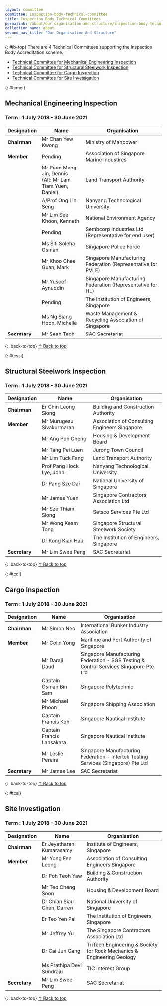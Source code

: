 ```yaml
---
layout: committee
committee: inspection-body-technical-committee
title: Inspection Body Technical Committees
permalink: /about/our-organisation-and-structure/inspection-body-technical-committees
collection_name: about
second_nav_title: "Our Organisation And Structure"
---
```


{: #ib-top}
There are 4 Technical Committees supporting the Inspection Body Accreditation scheme.

* [Technical Committee for Mechanical Engineering Inspection](#tcmei)
* [Technical Committee for Structural Steelwork Inspection](#tcssi)
* [Technical Committee for Cargo Inspection](#tcci)
* [Technical Committee for Site Investigation](#tcsi)


{: #tcmei}
## Mechanical Engineering Inspection
### Term : 1 July 2018 - 30 June 2021

| Designation | Name | Organisation |
|-|-|-|
| **Chairman** | Mr Chan Yew Kwong | Ministry of Manpower |
| **Member** | Pending | Association of Singapore Marine Industires |
| | Mr Poon Meng Jin, Dennis<br/>(Alt: Mr Lam Tiam Yuen, Daniel) | Land Transport Authority |
| | A/Prof Ong Lin Seng | Nanyang Technological University |
| | Mr Lim See Khoon, Kenneth | National Environment Agency |
| | Pending | Sembcorp Industries Ltd (Representative for end user) |
| | Ms Siti Soleha Osman | Singapore Police Force |
| | Mr Khoo Chee Guan, Mark | Singapore Manufacturing Federation (Representative for PVLE) |
| | Mr Yusoof Aynuddin | Singapore Manufacturing Federation (Representative for HL) |
| | Pending | The Institution of Engineers, Singapore |
| | Ms Ng Siang Hoon, Michelle | Waste Management & Recycling Association of Singapore |
| **Secretary** | Mr Sean Teoh | SAC Secretariat |

{: .back-to-top}
[↑ Back to top](#ib-top)

{: #tcssi}
## Structural Steelwork Inspection
### Term : 1 July 2018 - 30 June 2021

| Designation | Name | Organisation |
|-|-|-|
| **Chairman** | Er Chin Leong Siong | Building and Construction Authority |
| **Member** | Mr Murugesu Sivakurmaran | Association of Consulting Engineers Singapore |
| | Mr Ang Poh Cheng | Housing & Development Board |
| | Mr Tang Pei Luen | Jurong Town Council |
| | Mr Lim Tuck Fang | Land Transport Authority |
| | Prof Pang Hock Lye, John | Nanyang Technological University |
| | Dr Pang Sze Dai | National University of Singapore |
| | Mr James Yuen | Singapore Contractors Association Ltd |
| | Mr Sze Thiam Siong | Setsco Services Pte Ltd |
| | Mr Wong Keam Tong | Singapore Structural Steelwork Society |
| | Dr Kong Kian Hau | The Institution of Engineers, Singapore |
| **Secretary** | Mr Lim Swee Peng | SAC Secretariat |

{: .back-to-top}
[↑ Back to top](#ib-top)

{: #tcci}
## Cargo Inspection
### Term : 1 July 2018 - 30 June 2021

| Designation | Name | Organisation |
|-|-|-|
| **Chairman** | Mr Simon Neo | International Bunker Industry Association |
| **Member** | Mr Colin Yong | Maritime and Port Authority of Singapore |
| | Mr Daraji Daud | Singapore Manufacturing Federation - SGS Testing & Control Services Singapore Pte Ltd |
| | Captain Osman Bin Sam | Singapore Polytechnic |
| | Mr Michael Phoon | Singapore Shipping Association |
| | Captain Francis Koh | Singapore Nautical Institute |
| | Captain Francis Lansakara | Singapore Nautical Institute |
| | 	Mr Leslie Pereira | Singapore Manufacturing Federation - Intertek Testing Services (Singapore) Pte Ltd |
| **Secretary** | Mr James Lee | SAC Secretariat |

{: .back-to-top}
[↑ Back to top](#ib-top)

{: #tcsi}
## Site Investigation
### Term : 1 July 2018 - 30 June 2021

| Designation | Name | Organisation |
|-|-|-|
| **Chairman** | Er Jeyatharan Kumarasamy | Institute of Engineers, Singapore |
| **Member** | Mr Yong Fen Leong | Association of Consulting Engineers Singapore |
| | Dr Poh Teoh Yaw | Building & Construction Authority |
| | Mr Teo Cheng Soon | Housing & Development Board |
| | Dr Chian Siau Chen, Darren | National University of Singapore |
| | Er Teo Yen Pai | The Institution of Engineers, Singapore |
| | Mr Jeffrey Yu | The Singapore Contractors Association Ltd |
| | Dr Cai Jun Gang | TriTech Engineering & Society for Rock Mechanics & Engineering Geology |
| | Ms Prathipa Devi Sundraju | TIC Interest Group |
| **Secretary** | Mr Lim Swee Peng | SAC Secretariat |

{: .back-to-top}
[↑ Back to top](#ib-top)
